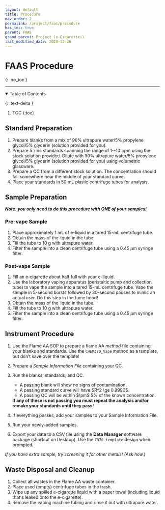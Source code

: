 ```yaml
---
layout: default
title: Procedure
nav_order: 2
permalink: /project/faas/procedure
has_toc: true
parent: FAAS
grand_parent: Project (e-Cigarettes)
last_modified_date: 2020-12-26
---
```


# FAAS Procedure
{: .no_toc  }

----

<details open markdown="block">
  <summary>
  Table of Contents
  </summary>

  {: .text-delta }
1. TOC
{:toc}
</details>

## Standard Preparation

1. Prepare blanks from a mix of 90% ultrapure water/5% propylene glycol/5% glycerin (solution provided for you).
1. Prepare 5 zinc standards spanning the range of 1--10 ppm using the stock solution provided.  Dilute with 90% ultrapure water/5% propylene glycol/5% glycerin (solution provided for you) using volumetric glassware.
1. Prepare a QC from a different stock solution.  The concentration should fall somewhere near the middle of your standard curve.
1. Place your standards in 50 mL plastic centrifuge tubes for analysis.

## Sample Preparation

***Note: you only need to do this procedure with ONE of your samples!***

### Pre-vape Sample

1. Place approximately 1 mL of e-liquid in a tared 15-mL centrifuge tube.
1. Obtain the mass of the liquid in the tube.
1. Fill the tube to 10 g with ultrapure water.
1. Filter the sample into a clean centrifuge tube using a 0.45 $\mu$m syringe filter.

### Post-vape Sample

1. Fill an e-cigarette about half full with your e-liquid.
1. Use the laboratory vaping apparatus (peristaltic pump and collection tube) to vape the sample into a tared 15-mL centrifuge tube.  Vape the sample in 5-second bursts followed by 30-second pauses to mimic an actual user.  Do this step in the fume hood!
1. Obtain the mass of the liquid in the tube.
1. Fill the tube to 10 g with ultrapure water.
1. Filter the sample into a clean centrifuge tube using a 0.45 $\mu$m syringe filter.


## Instrument Procedure

1. Use the Flame AA SOP to prepare a flame AA *method* file containing your blanks and standards.  Use the `CHEM370_Vape` method as a template, but don't save over the template!
1. Prepare a *Sample Information File* containing your QC.
1. Run the blanks, standards, and QC.

    <div class = "tip">
    <ul>
    <li> A passing blank will show no signs of contamination. </li> 
    <li>  A passing standard curve will have $R^2 \ge 0.9990$. </li> 
    <li>  A passing QC will be within $\pm$ 5% of the known concentration.</li>  
    </ul>
    <b>If any of these is not passing you must repeat the analysis and/or remake your standards until they pass!</b>
    </div>

1. If everything passes, add your samples to your Sample Information File.
1. Run your newly-added samples.
1. Export your data to a CSV file using the **Data Manager** software package (shortcut on Desktop).  Use the `C370_template` design when prompted.

*If you have extra sample, try screening it for other metals! (Ask how.)*


## Waste Disposal and Cleanup

1. Collect all wastes in the Flame AA waste container.
1. Place used (empty) centrifuge tubes in the trash.
1. Wipe up any spilled e-cigarette liquid with a paper towel (including liquid that's leaked onto the e-cigarette).
1. Remove the vaping machine tubing and rinse it out with ultrapure water.
